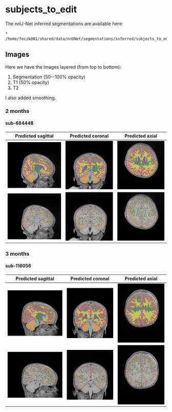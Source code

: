 # subjects_to_edit

The nnU-Net inferred segmentations are available here:

    * /home/feczk001/shared/data/nnUNet/segmentations/inferred/subjects_to_edit/

## Images

Here we have the images layered (from top to bottom):

1. Segmentation (50--100% opacity)
2. T1 (50% opacity)
3. T2

I also added smoothing.

### 2 months

#### sub-684448

Predicted sagittal       |  Predicted coronal | Predicted axial
:-------------------------:|:-------------------------:|:-------------------------:
![](../img/subjects_to_edit/2mo/sub-684448/sagittal.jpeg)  |  ![](../img/subjects_to_edit/2mo/sub-684448/coronal.jpeg)  |  ![](../img/subjects_to_edit/2mo/sub-684448/axial.jpeg)
![](../img/subjects_to_edit/2mo/sub-684448/sagittal-outline.jpeg)  |  ![](../img/subjects_to_edit/2mo/sub-684448/coronal-outline.jpeg)  |  ![](../img/subjects_to_edit/2mo/sub-684448/axial-outline.jpeg)

### 3 months

#### sub-116056

Predicted sagittal       |  Predicted coronal | Predicted axial
:-------------------------:|:-------------------------:|:-------------------------:
![](../img/subjects_to_edit/3mo/sub-116056/sagittal.jpeg)  |  ![](../img/subjects_to_edit/3mo/sub-116056/coronal.jpeg)  |  ![](../img/subjects_to_edit/3mo/sub-116056/axial.jpeg)
![](../img/subjects_to_edit/3mo/sub-116056/sagittal-outline.jpeg)  |  ![](../img/subjects_to_edit/3mo/sub-116056/coronal-outline.jpeg)  |  ![](../img/subjects_to_edit/3mo/sub-116056/axial-outline.jpeg)
